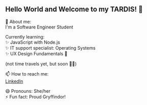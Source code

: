 ## Hello World and Welcome to my TARDIS! :blue_heart:  


👾   About me:  
I'm a Software Engineer Student  

Currently learning:  
:sparkles: JavaScript with Node.js  
:sparkles: IT support specialist: Operating Systems  
:sparkles: UX Design Fundamentals 🦄

(not time travels yet, but soon :woman_astronaut:)

📫 How to reach me:  
[LinkedIn](https://www.linkedin.com/in/fatima-gloria-025830238/)  

😄 Pronouns: She/her  
⚡ Fun fact: Proud Gryffindor! 
